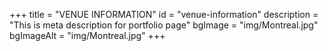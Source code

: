 +++
title = "VENUE INFORMATION"
id = "venue-information"
description = "This is meta description for portfolio page"
bgImage = "img/Montreal.jpg"
bgImageAlt = "img/Montreal.jpg"
+++
